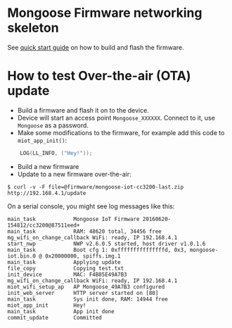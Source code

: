 Mongoose Firmware networking skeleton
=====================================


See [quick start guide](https://mongoose-iot.com/docs/#/quickstart/)
on how to build and flash the firmware.

# How to test Over-the-air (OTA) update

- Build a firmware and flash it on to the device.
- Device will start an access point `Mongoose_XXXXXX`. Connect to it,
  use `Mongoose` as a password.
- Make some modifications to the firmware, for example add this code to
`miot_app_init()`:

```c
    LOG(LL_INFO, ("Hey!"));
```
- Build a new firmware
- Update to a new firmware over-the-air:
```
$ curl -v -F file=@firmware/mongoose-iot-cc3200-last.zip http://192.168.4.1/update
```

On a serial console, you might see log messages like this:

```
main_task            Mongoose IoT Firmware 20160620-154812/cc3200@87511eed+
main_task            RAM: 48620 total, 34456 free
mg_wifi_on_change_callback WiFi: ready, IP 192.168.4.1
start_nwp            NWP v2.6.0.5 started, host driver v1.0.1.6
main_task            Boot cfg 1: 0xfffffffffffffffd, 0x3, mongoose-iot.bin.0 @ 0x20000000, spiffs.img.1
main_task            Applying update
file_copy            Copying test.txt
init_device          MAC: F4B85E49A7B3
mg_wifi_on_change_callback WiFi: ready, IP 192.168.4.1
miot_wifi_setup_ap   AP Mongoose_49A7B3 configured
init_web_server      HTTP server started on [80]
main_task            Sys init done, RAM: 14944 free
miot_app_init        Hey!
main_task            App init done
commit_update        Committed
```
